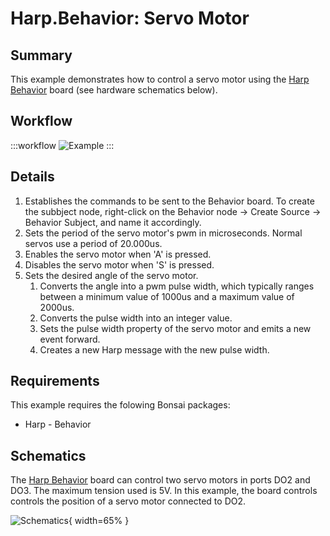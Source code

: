 # Harp.Behavior: Servo Motor


## Summary
This example demonstrates how to control a servo motor using the [Harp Behavior](https://harp-tech.org/api/Harp.Behavior.html) board (see hardware schematics below). 


## Workflow
:::workflow
![Example](~/workflows/HarpExamples/BehaviorBoard/ServoMotorControl/ServoMotorControl.bonsai)
:::



## Details
1. Establishes the commands to be sent to the Behavior board. To create the subbject node, right-click on the Behavior node -> Create Source -> Behavior Subject, and name it accordingly. 
2. Sets the period of the servo motor's pwm in microseconds. Normal servos use a period of 20.000us.
3. Enables the servo motor when 'A' is pressed. 
4. Disables the servo motor when 'S' is pressed.
5. Sets the desired angle of the servo motor. 
    1. Converts the angle into a pwm pulse width, which typically ranges between a minimum value of 1000us and a maximum value of 2000us. 
    2. Converts the pulse width into an integer value.
    3. Sets the pulse width property of the servo motor and emits a new event forward.
    4. Creates a new Harp message with the new pulse width. 

## Requirements
This example requires the folowing Bonsai packages:
- Harp - Behavior


## Schematics
The [Harp Behavior](https://harp-tech.org/api/Harp.Behavior.html) board can control two servo motors in ports DO2 and DO3. The maximum tension used is 5V. In this example, the board controls controls the position of a servo motor connected to DO2. 

![Schematics](./ServoMotorControl.png){ width=65% }







